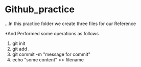 # Github_practice

...In this practice folder we create three files for our Reference

*And Performed some operations as follows 

1. git init
2. git add .
3. git commit -m "message for commit"
4. echo "some content" >> filename
   
   
